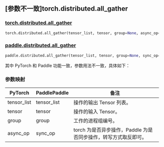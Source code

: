 ## [参数不一致]torch.distributed.all_gather

### [torch.distributed.all_gather](https://pytorch.org/docs/stable/distributed.html#torch.distributed.all_gather)

```python
torch.distributed.all_gather(tensor_list, tensor, group=None, async_op=False)
```

### [paddle.distributed.all_gather](https://www.paddlepaddle.org.cn/documentation/docs/zh/develop/api/paddle/distributed/all_gather_cn.html)

```python
paddle.distributed.all_gather(tensor_list, tensor, group=None, sync_op=True)
```

其中 PyTorch 和 Paddle 功能一致，参数用法不一致，具体如下：

### 参数映射

| PyTorch     | PaddlePaddle | 备注                                                            |
| ----------- | ------------ | --------------------------------------------------------------- |
| tensor_list | tensor_list  | 操作的输出 Tensor 列表。                                        |
| tensor      | tensor       | 操作的输入 Tensor。                                             |
| group       | group        | 工作的进程组编号。                                              |
| async_op    | sync_op      | torch 为是否异步操作，Paddle 为是否同步操作，转写方式取反即可。 |
